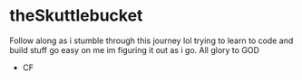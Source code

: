 # theSkuttlebucket
Follow along as i stumble through this journey lol trying to learn to code and build stuff
go easy on me im figuring it out as i go.
All glory to GOD
 - CF